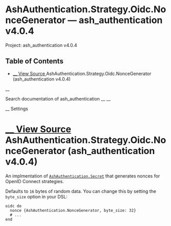 # AshAuthentication.Strategy.Oidc.NonceGenerator — ash_authentication v4.0.4

Project: ash_authentication v4.0.4

## Table of Contents

- [ __ View Source ](external_link) AshAuthentication.Strategy.Oidc.NonceGenerator (ash_authentication v4.0.4)

__

Search documentation of ash_authentication __ __

__ Settings

#  [ __ View Source ](external_link) AshAuthentication.Strategy.Oidc.NonceGenerator (ash_authentication v4.0.4)

An implmentation of [`AshAuthentication.Secret`](external_link) that generates nonces for OpenID Connect strategies.

Defaults to `16` bytes of random data. You can change this by setting the `byte_size` option in your DSL:
    
    
    oidc do
      nonce {AshAuthentication.NonceGenerator, byte_size: 32}
      # ...
    end
